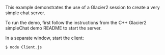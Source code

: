 This example demonstrates the use of a Glacier2 session to create a
very simple chat server.

To run the demo, first follow the instructions from the C++ Glacier2 
simpleChat demo README to start the server.

In a separate window, start the client:
```
$ node Client.js
```